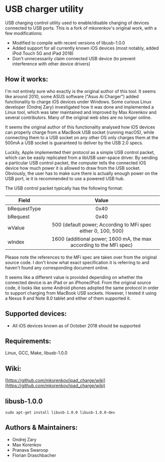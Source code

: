 USB charger utility
======================
USB charging control utility used to enable/disable charging of devices connected to USB ports. This is a fork of mkorenkov's original work, with a few modifications:

* Modified to compile with recent versions of libusb-1.0.0
* Added support for all currently known iOS devices (most notably, added iPod Touch 5G and iPad 2018)
* Don't unnecessarily claim connected USB device (to prevent interference with other device drivers)

How it works:
-----------------
I'm not entirely sure who exactly is the original author of this tool. It seems like around 2010, some ASUS software ("Asus Ai Charger") added functionality to charge iOS devices under Windows. Some curious Linux developer (Ondrej Zary) investigated how it was done and implemented a Linux tool, which was later maintained and improved by Max Korenkov and several contributors. Many of the original web sites are no longer online.

It seems the original author of this functionality analysed how iOS devices can properly charge from a MacBook USB socket (running macOS), while connecting them to a USB socket on any other OS only charges them at the 500mA a USB socket is guaranteed to deliver by the USB 2.0 specs.

Luckily, Apple implemented their protocol as a simple USB control packet, which can be easily replicated from a libUSB user-space driver. By sending a particular USB control packet, the computer tells the connected iOS device how much power it is allowed to draw from the USB socket. Obviously, the user has to make sure there is actually enough power on the USB port, ie it is recommended to use a powered USB hub.

The USB control packet typically has the following format:

| Field         |  Value        |
| ------------- |:-------------:|
| bRequestType  | 0x40          |
| bRequest      | 0x40          |
| wValue        | 500 (default power; According to MFi spec either 0, 100, 500) |
| wIndex        | 1600 (additional power; 1600 mA, the max according to the MFi spec) |

Please note the references to the MFi spec are taken over from the original source code. I don't know what exact specification it is referring to and haven't found any corresponding document online.

It seems like a different value is provided depending on whether the connected device is an iPad or an iPhone/iPod. From the original source code, it looks like some Android phones adopted the same protocol in order to support charging from MacBook USB sockets. However, I tested it using a Nexus 9 and Note 8.0 tablet and either of them supported it.

Supported devices:
------------------
* All iOS devices known as of October 2018 should be supported

Requirements:
-------------
Linux, GCC, Make, libusb-1.0.0

Wiki:
-----
[https://github.com/mkorenkov/ipad_charge/wiki](https://github.com/mkorenkov/ipad_charge/wiki)

libusb-1.0.0
----------
```
sudo apt-get install libusb-1.0.0 libusb-1.0.0-dev
```

Authors & Maintainers:
-------
* Ondrej Zary
* Max Korenkov
* Pranava Swaroop
* Florian Draschbacher

